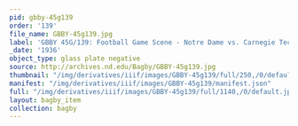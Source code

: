 ```yaml
---
pid: gbby-45g139
order: '139'
file_name: GBBY-45g139.jpg
label: 'GBBY 45G/139: Football Game Scene - Notre Dame vs. Carnegie Tech - 1936'
_date: '1936'
object_type: glass plate negative
source: http://archives.nd.edu/Bagby/GBBY-45g139.jpg
thumbnail: "/img/derivatives/iiif/images/GBBY-45g139/full/250,/0/default.jpg"
manifest: "/img/derivatives/iiif/images/GBBY-45g139/manifest.json"
full: "/img/derivatives/iiif/images/GBBY-45g139/full/1140,/0/default.jpg"
layout: bagby_item
collection: bagby
---
```

